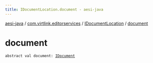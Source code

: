 ```yaml
---
title: IDocumentLocation.document - aesi-java
---
```


[aesi-java](../../index.html) / [com.virtlink.editorservices](../index.html) / [IDocumentLocation](index.html) / [document](.)

# document

`abstract val document: `[`IDocument`](../-i-document/index.html)